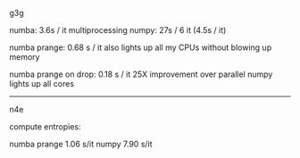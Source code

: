 
g3g

numba: 3.6s / it
multiprocessing numpy: 27s / 6 it (4.5s / it)

numba prange: 0.68 s / it
    also lights up all my CPUs without blowing up memory

numba prange on drop: 0.18 s / it
    25X improvement over parallel numpy
    lights up all cores

***

n4e

compute entropies:

numba prange 1.06 s/it
numpy 7.90 s/it